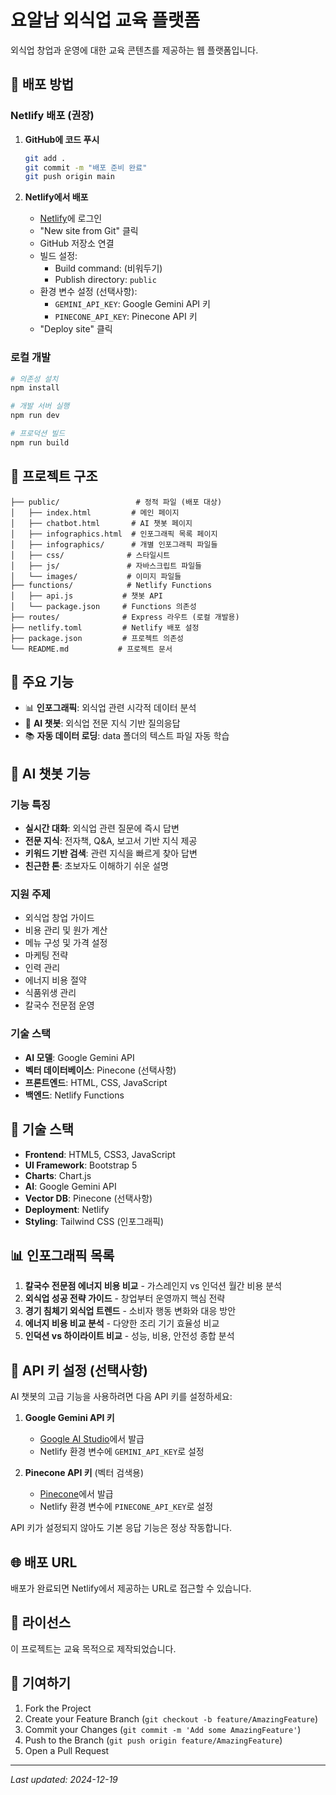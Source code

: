 # 요알남 외식업 교육 플랫폼

외식업 창업과 운영에 대한 교육 콘텐츠를 제공하는 웹 플랫폼입니다.

## 🚀 배포 방법

### Netlify 배포 (권장)

1. **GitHub에 코드 푸시**
   ```bash
   git add .
   git commit -m "배포 준비 완료"
   git push origin main
   ```

2. **Netlify에서 배포**
   - [Netlify](https://netlify.com)에 로그인
   - "New site from Git" 클릭
   - GitHub 저장소 연결
   - 빌드 설정:
     - Build command: (비워두기)
     - Publish directory: `public`
   - 환경 변수 설정 (선택사항):
     - `GEMINI_API_KEY`: Google Gemini API 키
     - `PINECONE_API_KEY`: Pinecone API 키
   - "Deploy site" 클릭

### 로컬 개발

```bash
# 의존성 설치
npm install

# 개발 서버 실행
npm run dev

# 프로덕션 빌드
npm run build
```

## 📁 프로젝트 구조

```
├── public/                 # 정적 파일 (배포 대상)
│   ├── index.html         # 메인 페이지
│   ├── chatbot.html       # AI 챗봇 페이지
│   ├── infographics.html  # 인포그래픽 목록 페이지
│   ├── infographics/      # 개별 인포그래픽 파일들
│   ├── css/              # 스타일시트
│   ├── js/               # 자바스크립트 파일들
│   └── images/           # 이미지 파일들
├── functions/            # Netlify Functions
│   ├── api.js           # 챗봇 API
│   └── package.json     # Functions 의존성
├── routes/              # Express 라우트 (로컬 개발용)
├── netlify.toml         # Netlify 배포 설정
├── package.json         # 프로젝트 의존성
└── README.md           # 프로젝트 문서
```

## 🎯 주요 기능

- 📊 **인포그래픽**: 외식업 관련 시각적 데이터 분석
- 🤖 **AI 챗봇**: 외식업 전문 지식 기반 질의응답
- 📚 **자동 데이터 로딩**: data 폴더의 텍스트 파일 자동 학습

## 🤖 AI 챗봇 기능

### 기능 특징
- **실시간 대화**: 외식업 관련 질문에 즉시 답변
- **전문 지식**: 전자책, Q&A, 보고서 기반 지식 제공
- **키워드 기반 검색**: 관련 지식을 빠르게 찾아 답변
- **친근한 톤**: 초보자도 이해하기 쉬운 설명

### 지원 주제
- 외식업 창업 가이드
- 비용 관리 및 원가 계산
- 메뉴 구성 및 가격 설정
- 마케팅 전략
- 인력 관리
- 에너지 비용 절약
- 식품위생 관리
- 칼국수 전문점 운영

### 기술 스택
- **AI 모델**: Google Gemini API
- **벡터 데이터베이스**: Pinecone (선택사항)
- **프론트엔드**: HTML, CSS, JavaScript
- **백엔드**: Netlify Functions

## 🔧 기술 스택

- **Frontend**: HTML5, CSS3, JavaScript
- **UI Framework**: Bootstrap 5
- **Charts**: Chart.js
- **AI**: Google Gemini API
- **Vector DB**: Pinecone (선택사항)
- **Deployment**: Netlify
- **Styling**: Tailwind CSS (인포그래픽)

## 📊 인포그래픽 목록

1. **칼국수 전문점 에너지 비용 비교** - 가스레인지 vs 인덕션 월간 비용 분석
2. **외식업 성공 전략 가이드** - 창업부터 운영까지 핵심 전략
3. **경기 침체기 외식업 트렌드** - 소비자 행동 변화와 대응 방안
4. **에너지 비용 비교 분석** - 다양한 조리 기기 효율성 비교
5. **인덕션 vs 하이라이트 비교** - 성능, 비용, 안전성 종합 분석

## 🔑 API 키 설정 (선택사항)

AI 챗봇의 고급 기능을 사용하려면 다음 API 키를 설정하세요:

1. **Google Gemini API 키**
   - [Google AI Studio](https://makersuite.google.com/app/apikey)에서 발급
   - Netlify 환경 변수에 `GEMINI_API_KEY`로 설정

2. **Pinecone API 키** (벡터 검색용)
   - [Pinecone](https://www.pinecone.io/)에서 발급
   - Netlify 환경 변수에 `PINECONE_API_KEY`로 설정

API 키가 설정되지 않아도 기본 응답 기능은 정상 작동합니다.

## 🌐 배포 URL

배포가 완료되면 Netlify에서 제공하는 URL로 접근할 수 있습니다.

## 📝 라이선스

이 프로젝트는 교육 목적으로 제작되었습니다.

## 🤝 기여하기

1. Fork the Project
2. Create your Feature Branch (`git checkout -b feature/AmazingFeature`)
3. Commit your Changes (`git commit -m 'Add some AmazingFeature'`)
4. Push to the Branch (`git push origin feature/AmazingFeature`)
5. Open a Pull Request 

---
*Last updated: 2024-12-19* 